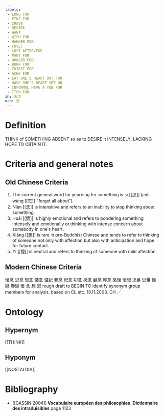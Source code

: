 ```yaml
---
labels: 
 - LONG FOR
 - PINE FOR
 - CRAVE
 - DESIRE
 - WANT
 - WISH FOR
 - HANKER FOR
 - COVET
 - LUST AFTER/FOR
 - PANT FOR
 - HUNGER FOR
 - BURN FOR
 - THIRST FOR
 - ACHE FOR
 - EAT ONE'S HEART OUT FOR
 - HAVE ONE'S HEART SET ON
 - INFORMAL HAVE A YEN FOR
 - ITCH FOR
zh: 思念
och: 思
---
```


# Definition
THINK of SOMETHING ABSENT so as to DESIRE it INTENSELY, LACKING HOPE TO OBTAIN IT.
# Criteria and general notes
## Old Chinese Criteria
1. The current general word for yearning for something is sī [[思]] (ant. wàng [[忘]] "forget all about").
2. Niàn [[念]] is intensitive and refers to an inability to stop thinking about something.
3. Huái [[懷]] is highly emotional and refers to pondering something intensely and emotionally or thinking with intense concern about somebody in one's heart.
4. Xiǎng [[想]] is rare in pre-Buddhist Chinese and tends to refer to thinking of someone not only with affection but also with anticipation and hope for future contact.
5. Yì [[憶]] is neutral and refers to thinking of someone with mild affection.
## Modern Chinese Criteria
懷念
思念
想念
惦念
惦記
眷念
紀念
叨念
感念
顧念
軫念
感懷
懷想
思慕
思量
懷戀
眷戀
懷
念
想
思
rough draft to BEGIN TO identify synonym group members for analysis, based on CL etc. 18.11.2003. CH ／
# Ontology

## Hypernym
[[THINK]]
## Hyponym
[[NOSTALGIA]]
# Bibliography
- [[CASSIN 2004]]
**Vocabulaire européen des philosophies. Dictionnaire des intraduisibles** page 1123
